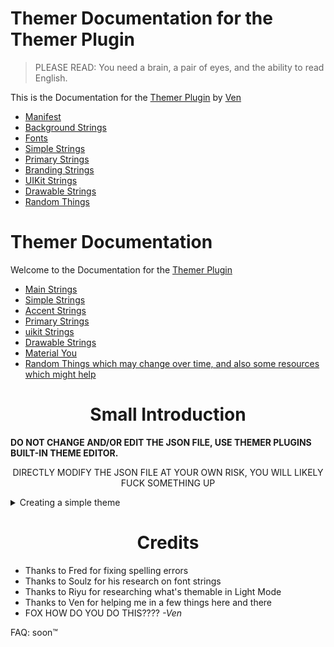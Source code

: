 
# Themer Documentation for the Themer Plugin
> PLEASE READ: You need a brain, a pair of eyes, and the ability to read English.

This is the Documentation for the [Themer Plugin](https://github.com/Vendicated/AliucordPlugins/raw/builds/Themer.zip) by [Ven](https://github.com/Vendicated)

* [Manifest](https://github.com/Reinified/documentation/blob/main/theme-dev/Manifest.md)
* [Background Strings](https://github.com/Reinified/documentation/blob/main/theme-dev/Backgrounds.md)
* [Fonts](https://github.com/Reinified/documentation/blob/main/theme-dev/Fonts.md)
* [Simple Strings](https://github.com/Reinified/documentation/blob/main/theme-dev/SimpleStrings.md)
* [Primary Strings](https://github.com/Reinified/documentation/blob/main/theme-dev/PrimaryStrings.md)
* [Branding Strings](https://github.com/Reinified/documentation/blob/main/theme-dev/BrandingStrings.md)
* [UIKit Strings](https://github.com/Reinified/documentation/blob/main/theme-dev/UIKitStrings.md)
* [Drawable Strings](https://github.com/Reinified/documentation/blob/main/theme-dev/DrawableStrings.md)
* [Random Things](https://github.com/GangsterFox/documentation/blob/main/theme-dev/RandomThings.md)

# Themer Documentation

Welcome to the Documentation for the [Themer Plugin](https://github.com/Vendicated/AliucordPlugins/tree/main/Themer)

* [Main Strings](https://github.com/GangsterFox/documentation/blob/main/theme-dev/MainStrings.md)
* [Simple Strings](https://github.com/GangsterFox/documentation/blob/main/theme-dev/SimpleStrings.md)
* [Accent Strings](https://github.com/GangsterFox/documentation/blob/main/theme-dev/AccentColors.md)
* [Primary Strings](https://github.com/GangsterFox/documentation/blob/main/theme-dev/PrimaryColors.md)
* [uikit Strings](https://github.com/GangsterFox/documentation/blob/main/theme-dev/uikitStrings.md)
* [Drawable Strings](https://github.com/GangsterFox/documentation/blob/main/theme-dev/DrawableStrings.md)
* [Material You](/theme-dev/MaterialYou.md)
* [Random Things which may change over time, and also some resources which might help](https://github.com/Aliucord/documentation/blob/main/theme-dev/RandomThings.md)


<h1 align="Center">Small Introduction</h1>


**DO NOT CHANGE AND/OR EDIT THE JSON FILE, USE THEMER PLUGINS BUILT-IN THEME EDITOR.**

<p align="center">DIRECTLY MODIFY THE JSON FILE AT YOUR OWN RISK, YOU WILL LIKELY FUCK SOMETHING UP</p>


<details>
 <summary>Creating a simple theme</summary>
 
  * Start by making a new theme inside of the themer plugin settings, give it a name and it will set version and author automatically for you.
 * You will see multiple categories, choose the Simple Colors category and click on the + icon to add a new string. Add a `background` string and give it some color by clicking on it. 
 * Save, then select restart to see how it looks!
 * [Example Simple Colors Theme](https://cdn.discordapp.com/attachments/824357609778708580/865289689363251210/DiscordThemer_ZelkButBasic.json)
</details>

<h1 align="Center">Credits</h1>

* Thanks to Fred for fixing spelling errors
* Thanks to Soulz for his research on font strings
* Thanks to Riyu for researching what's themable in Light Mode
* Thanks to Ven for helping me in a few things here and there
* FOX HOW DO YOU DO THIS???? *-Ven*

FAQ: soon:tm:

